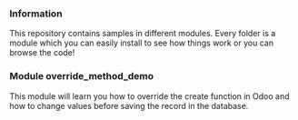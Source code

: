 <h3>Information</h3>
This repository contains samples in different modules.  
Every folder is a module which you can easily install to see how things work or you can browse the code!

<h3>Module override_method_demo</h3>
This module will learn you how to override the create function in Odoo and how to change values before saving the record in the database.